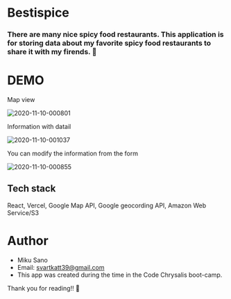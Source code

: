 # Bestispice 
 
### There are many nice spicy food restaurants. This application is for storing data about my favorite spicy food restaurants to share it with my firends. 🍛
 
# DEMO

Map view

<img src="https://i.ibb.co/Nrpnv4z/2020-11-10-000801.jpg" alt="2020-11-10-000801" border="0">

Information with datail  

<img src="https://i.ibb.co/8s73D83/2020-11-10-001037.jpg" alt="2020-11-10-001037" border="0">

You can modify the information from the form

<img src="https://i.ibb.co/r4vjGFn/2020-11-10-000855.jpg" alt="2020-11-10-000855" border="0">

## Tech stack

React, Vercel, Google Map API, Google geocording API, Amazon Web Service/S3 
                                                                                         
# Author

* Miku Sano 
* Email: svartkatt39@gmail.com
* This app was created during the time in the Code Chrysalis boot-camp. 

Thank you for reading!! 🌈
